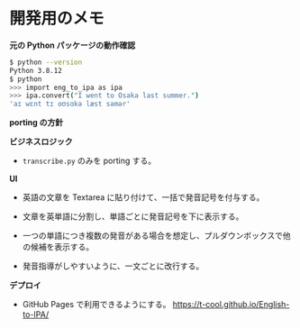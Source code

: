 # 開発用のメモ

**元の Python パッケージの動作確認**

```bash
$ python --version
Python 3.8.12
$ python          
>>> import eng_to_ipa as ipa
>>> ipa.convert("I went to Osaka last summer.")
'aɪ wɛnt tɪ oʊsɑkə læst səmər'
```

**porting の方針**

**ビジネスロジック**

- `transcribe.py` のみを porting する。

**UI**

- 英語の文章を Textarea に貼り付けて、一括で発音記号を付与する。

- 文章を英単語に分割し、単語ごとに発音記号を下に表示する。

- 一つの単語につき複数の発音がある場合を想定し、プルダウンボックスで他の候補を表示する。

- 発音指導がしやすいように、一文ごとに改行する。

**デプロイ**

- GitHub Pages で利用できるようにする。
https://t-cool.github.io/English-to-IPA/
